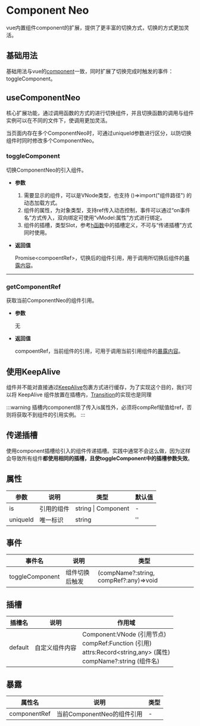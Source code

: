 # Component Neo

vue内置组件component的扩展，提供了更丰富的切换方式，切换的方式更加灵活。

## 基础用法

基础用法与vue的[component](https://cn.vuejs.org/api/built-in-special-elements.html#component)一致，同时扩展了切换完成时触发的事件：toggleComponent。

<demo vue="components/component-neo/base.vue"/>

## useComponentNeo

核心扩展功能，通过调用函数的方式的进行切换组件，并且切换函数的调用与组件实例可以在不同的文件下，使调用更加灵活。

当页面内存在多个ComponentNeo时，可通过uniqueId参数进行区分，以防切换组件时同时修改多个ComponentNeo。

<demo vue="components/component-neo/use-hook.vue"/>

### toggleComponent

切换ComponentNeo的引入组件。

- **参数**
  1. 需要显示的组件，可以是VNode类型，也支持 ()=>import("组件路径") 的动态加载方式。
  2. 组件的属性，为对象类型，支持ref传入动态控制，事件可以通过“on事件名”方式传入，双向绑定可使用“vModel:属性”方式进行绑定。
  3. 组件的插槽，类型Slot，参考[h函数](https://cn.vuejs.org/api/render-function.html#h)中的插槽定义，不可与“传递插槽”方式同时使用。

- **返回值**

  Promise\<compoentRef\>，切换后的组件引用，用于调用所切换后组件的[暴露内容](https://cn.vuejs.org/api/sfc-script-setup.html#defineexpose)。

------

### getComponentRef

获取当前ComponentNeo的组件引用。

- **参数**

  无

- **返回值**

  compoentRef，当前组件的引用，可用于调用当前引用组件的[暴露内容](https://cn.vuejs.org/api/sfc-script-setup.html#defineexpose)。

## 使用KeepAlive
组件并不能对直接通过[KeepAlive](https://cn.vuejs.org/guide/built-ins/keep-alive.html#keepalive)包裹方式进行缓存，为了实现这个目的，我们可以将 KeepAlive 组件放置在插槽内，[Transition](https://vuejs.org/guide/built-ins/transition.html)的实现也是同理

:::warning
插槽内component除了传入is属性外，必须将compRef赋值给ref，否则将获取不到组件的引用实例。
:::

<demo
  vue="components/component-neo/keep-state.vue"
  :vueFiles="['components/component-neo/keep-state.vue', 'components/component-neo/count.vue', 'components/component-neo/text.vue']"
/>

## 传递插槽

使用component插槽给引入的组件传递插槽。实践中通常不会这么做，因为这样会导致所有组件**都使用相同的插槽，且使toggleComponent中的插槽参数失效**。

<demo
  vue="components/component-neo/custom-slot.vue"
  :vueFiles="['components/component-neo/custom-slot.vue', 'components/component-neo/count.vue', 'components/component-neo/text.vue']"
/>

## 属性

| 参数           | 说明                 | 类型    | 默认值 |
| -------------- | -------------------- | ------- | ------ |
| is           | 引用的组件           | string \| Component |  -  |
| uniqueId    | 唯一标识 | string  | ''     |

## 事件

| 事件名          | 说明           | 类型                                   |
| --------------- | -------------- | -------------------------------------- |
| toggleComponent | 组件切换后触发 | (compName?:string, compRef?:any)=>void |

## 插槽

| 插槽名  | 说明           | 作用域                                                       |
| ------- | -------------- | ------------------------------------------------------------ |
| default | 自定义组件内容 | Component:VNode (引用节点)<br />compRef:Function (引用)<br />attrs:Record<string,any> (属性)<br />compName?:string (组件名)<br /> |

## 暴露

| 属性名       | 说明                       | 类型 |
| ------------ | -------------------------- | ---- |
| componentRef | 当前ComponentNeo的组件引用 | -    |
